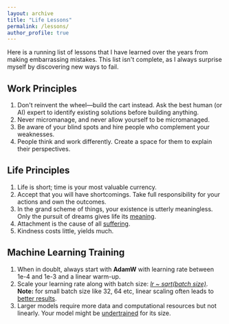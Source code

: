```yaml
---
layout: archive
title: "Life Lessons"
permalink: /lessons/
author_profile: true
---
```


Here is a running list of lessons that I have learned over the years from making embarrassing mistakes. This list isn't complete, as I always surprise myself by discovering new ways to fail.

## Work Principles

1. Don't reinvent the wheel—build the cart instead. Ask the best human (or AI) expert to identify existing solutions before building anything.
2. Never micromanage, and never allow yourself to be micromanaged.
3. Be aware of your blind spots and hire people who complement your weaknesses.
4. People think and work differently. Create a space for them to explain their perspectives.

## Life Principles

1. Life is short; time is your most valuable currency.
2. Accept that you will have shortcomings. Take full responsibility for your actions and own the outcomes.
3. In the grand scheme of things, your existence is utterly meaningless. Only the pursuit of dreams gives life its [meaning](https://en.wikipedia.org/wiki/Existentialism). 
4. Attachment is the cause of all [suffering](https://en.wikipedia.org/wiki/Four_Noble_Truths).
5. Kindness costs little, yields much.

## Machine Learning Training
1. When in doublt, always start with **AdamW** with learning rate between 1e-4 and 1e-3 and a linear warm-up.
2. Scale your learning rate along with batch size: [_lr ~ sqrt(batch size)_](https://arxiv.org/pdf/1705.08741). **Note:** for small batch size like 32, 64 etc, linear scaling often leads to [better results](https://arxiv.org/pdf/1404.5997).
3. Larger models require more data and computational resources but not linearly. Your model might be [undertrained](https://arxiv.org/pdf/2001.08361) for its size.
